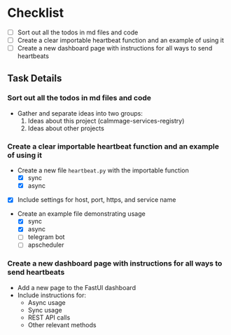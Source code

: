 # Checklist

- [ ] Sort out all the todos in md files and code
- [ ] Create a clear importable heartbeat function and an example of using it
- [ ] Create a new dashboard page with instructions for all ways to send heartbeats

## Task Details

### Sort out all the todos in md files and code

- Gather and separate ideas into two groups:
  1. Ideas about this project (calmmage-services-registry)
  2. Ideas about other projects

### Create a clear importable heartbeat function and an example of using it

- Create a new file `heartbeat.py` with the importable function
  - [x] sync
  - [x] async
- [x] Include settings for host, port, https, and service name
- Create an example file demonstrating usage
  - [x] sync
  - [x] async
  - [ ] telegram bot
  - [ ] apscheduler
  
### Create a new dashboard page with instructions for all ways to send heartbeats

- Add a new page to the FastUI dashboard
- Include instructions for:
  - Async usage
  - Sync usage
  - REST API calls
  - Other relevant methods
